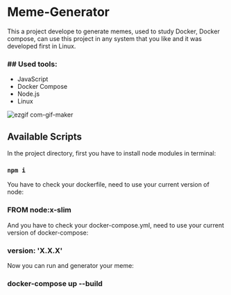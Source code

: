 # Meme-Generator

This a project develope to generate memes, used to study Docker, Docker compose, 
can use this project in any system that you like and it was developed first in Linux.

<h3>## Used tools:</h3>
<ul>
<li>JavaScript</li>
<li>Docker Compose</li>
<li>Node.js</li>
<li>Linux</li>
</ul>

![ezgif com-gif-maker](https://user-images.githubusercontent.com/100448527/185451518-d5e04073-cd97-42c4-b366-f0167153263b.gif)


## Available Scripts

In the project directory, first you have to install node modules in terminal:

### `npm i`

You have to check your dockerfile, need to use your current version of node:

### FROM node:x-slim

And you have to check your docker-compose.yml, need to use your current version of docker-compose:

### version: 'X.X.X'

Now you can run and generator your meme:

### docker-compose up --build
